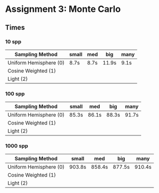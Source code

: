 # Assignment 3: Monte Carlo

## Times

### 10 spp

<div align="center">

| Sampling Method        | small | med  | big   | many |
| ---------------------- | ----- | ---- | ----- | ---- |
| Uniform Hemisphere (0) | 8.7s  | 8.7s | 11.9s | 9.1s |
| Cosine Weighted (1)    |       |      |       |      |
| Light (2)              |       |      |       |      |

</div>

### 100 spp

<div align="center">

| Sampling Method        | small | med   | big   | many  |
| ---------------------- | ----- | ----- | ----- | ----- |
| Uniform Hemisphere (0) | 85.3s | 86.1s | 88.3s | 91.7s |
| Cosine Weighted (1)    |       |       |       |       |
| Light (2)              |       |       |       |       |

</div>

### 1000 spp

<div align="center">

| Sampling Method        | small  | med    | big    | many   |
| ---------------------- | ------ | ------ | ------ | ------ |
| Uniform Hemisphere (0) | 903.8s | 858.4s | 877.5s | 910.4s |
| Cosine Weighted (1)    |        |        |        |        |
| Light (2)              |        |        |        |        |

</div>
